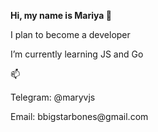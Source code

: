 <h><b> Hi, my name is Mariya 👋</b> </h>
<p> I plan to become a developer </p>
<p> I’m currently learning JS and Go </p>
<p> 📫 </p>
<p> Telegram: @maryvjs </p>
<p> Email: bbigstarbones@gmail.com</p>

<!---
neplohoqa/neplohoqa is a ✨ special ✨ repository because its `README.md` (this file) appears on your GitHub profile.
You can click the Preview link to take a look at your changes.
--->

